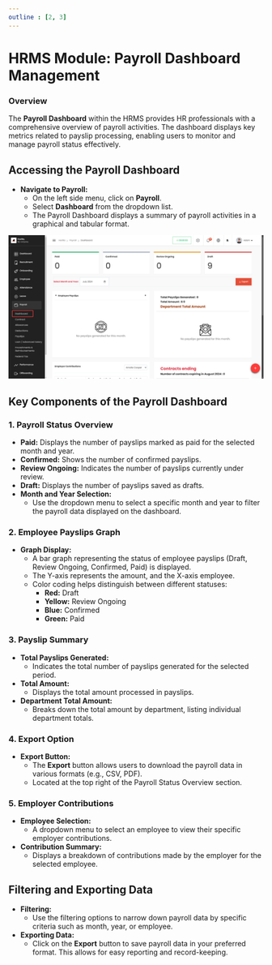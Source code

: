```yaml
---
outline : [2, 3]
---
```

# **HRMS Module: Payroll Dashboard Management**

### **Overview**

The **Payroll Dashboard** within the HRMS provides HR professionals with a comprehensive overview of payroll activities. The dashboard displays key metrics related to payslip processing, enabling users to monitor and manage payroll status effectively.

## **Accessing the Payroll Dashboard**

* **Navigate to Payroll:**  
  * On the left side menu, click on **Payroll**.  
  * Select **Dashboard** from the dropdown list.  
  * The Payroll Dashboard displays a summary of payroll activities in a graphical and tabular format.

![alt text](media/image.png)

## **Key Components of the Payroll Dashboard**

### **1\. Payroll Status Overview**

* **Paid:** Displays the number of payslips marked as paid for the selected month and year.  
* **Confirmed:** Shows the number of confirmed payslips.  
* **Review Ongoing:** Indicates the number of payslips currently under review.  
* **Draft:** Displays the number of payslips saved as drafts.  
* **Month and Year Selection:**  
  * Use the dropdown menu to select a specific month and year to filter the payroll data displayed on the dashboard.

### **2\. Employee Payslips Graph**

* **Graph Display:**  
  * A bar graph representing the status of employee payslips (Draft, Review Ongoing, Confirmed, Paid) is displayed.  
  * The Y-axis represents the amount, and the X-axis employee.  
  * Color coding helps distinguish between different statuses:  
    * **Red:** Draft  
    * **Yellow:** Review Ongoing  
    * **Blue:** Confirmed  
    * **Green:** Paid

### **3\. Payslip Summary**

* **Total Payslips Generated:**  
  * Indicates the total number of payslips generated for the selected period.  
* **Total Amount:**  
  * Displays the total amount processed in payslips.  
* **Department Total Amount:**  
  * Breaks down the total amount by department, listing individual department totals.

### **4\. Export Option**

* **Export Button:**  
  * The **Export** button allows users to download the payroll data in various formats (e.g., CSV, PDF).  
  * Located at the top right of the Payroll Status Overview section.

### **5\. Employer Contributions**

* **Employee Selection:**  
  * A dropdown menu to select an employee to view their specific employer contributions.  
* **Contribution Summary:**  
  * Displays a breakdown of contributions made by the employer for the selected employee.

## **Filtering and Exporting Data**

* **Filtering:**  
  * Use the filtering options to narrow down payroll data by specific criteria such as month, year, or employee.  
* **Exporting Data:**  
  * Click on the **Export** button to save payroll data in your preferred format. This allows for easy reporting and record-keeping.
